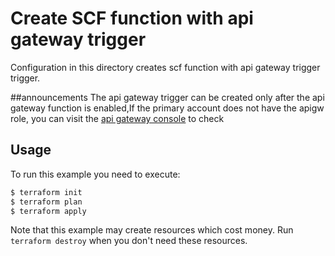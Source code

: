 # Create SCF function with api gateway trigger

Configuration in this directory creates scf function with api gateway trigger trigger.

##announcements
The api gateway trigger can be created only after the api gateway function is enabled,If the primary account does not
 have the apigw role, you can visit the [api gateway console](https://console.intl.cloud.tencent.com/apigateway/service) to check

## Usage

To run this example you need to execute:

```bash
$ terraform init
$ terraform plan
$ terraform apply
```

Note that this example may create resources which cost money. Run `terraform destroy` when you don't need these resources.

<!-- BEGINNING OF PRE-COMMIT-TERRAFORM DOCS HOOK -->
<!-- END OF PRE-COMMIT-TERRAFORM DOCS HOOK -->
